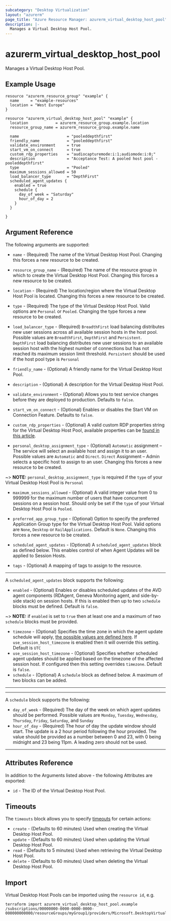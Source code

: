 ```yaml
---
subcategory: "Desktop Virtualization"
layout: "azurerm"
page_title: "Azure Resource Manager: azurerm_virtual_desktop_host_pool"
description: |-
  Manages a Virtual Desktop Host Pool.
---
```


# azurerm_virtual_desktop_host_pool

Manages a Virtual Desktop Host Pool.

## Example Usage

```hcl
resource "azurerm_resource_group" "example" {
  name     = "example-resources"
  location = "West Europe"
}

resource "azurerm_virtual_desktop_host_pool" "example" {
  location            = azurerm_resource_group.example.location
  resource_group_name = azurerm_resource_group.example.name

  name                     = "pooleddepthfirst"
  friendly_name            = "pooleddepthfirst"
  validate_environment     = true
  start_vm_on_connect      = true
  custom_rdp_properties    = "audiocapturemode:i:1;audiomode:i:0;"
  description              = "Acceptance Test: A pooled host pool - pooleddepthfirst"
  type                     = "Pooled"
  maximum_sessions_allowed = 50
  load_balancer_type       = "DepthFirst"
  scheduled_agent_updates {
    enabled = true
    schedule {
      day_of_week = "Saturday"
      hour_of_day = 2
    }
  }

}
```

## Argument Reference

The following arguments are supported:

* `name` - (Required) The name of the Virtual Desktop Host Pool. Changing this forces a new resource to be created.

* `resource_group_name` - (Required) The name of the resource group in which to create the Virtual Desktop Host Pool. Changing this forces a new resource to be created.

* `location` - (Required) The location/region where the Virtual Desktop Host Pool is located. Changing this forces a new resource to be created.

* `type` - (Required) The type of the Virtual Desktop Host Pool. Valid options are `Personal` or `Pooled`. Changing the type forces a new resource to be created.

* `load_balancer_type` - (Required) `BreadthFirst` load balancing distributes new user sessions across all available session hosts in the host pool. Possible values are `BreadthFirst`, `DepthFirst` and `Persistent`.
    `DepthFirst` load balancing distributes new user sessions to an available session host with the highest number of connections but has not reached its maximum session limit threshold.
    `Persistent` should be used if the host pool type is `Personal`

* `friendly_name` - (Optional) A friendly name for the Virtual Desktop Host Pool.

* `description` - (Optional) A description for the Virtual Desktop Host Pool.

* `validate_environment` - (Optional) Allows you to test service changes before they are deployed to production. Defaults to `false`.

* `start_vm_on_connect` - (Optional) Enables or disables the Start VM on Connection Feature. Defaults to `false`.

* `custom_rdp_properties` - (Optional) A valid custom RDP properties string for the Virtual Desktop Host Pool, available properties can be [found in this article](https://docs.microsoft.com/windows-server/remote/remote-desktop-services/clients/rdp-files).

* `personal_desktop_assignment_type` - (Optional) `Automatic` assignment – The service will select an available host and assign it to an user. Possible values are `Automatic` and `Direct`. `Direct` Assignment – Admin selects a specific host to assign to an user. Changing this forces a new resource to be created.

~> **NOTE:** `personal_desktop_assignment_type` is required if the `type` of your Virtual Desktop Host Pool is `Personal`

* `maximum_sessions_allowed` - (Optional) A valid integer value from 0 to 999999 for the maximum number of users that have concurrent sessions on a session host.
    Should only be set if the `type` of your Virtual Desktop Host Pool is `Pooled`.

* `preferred_app_group_type` - (Optional) Option to specify the preferred Application Group type for the Virtual Desktop Host Pool. Valid options are `None`, `Desktop` or `RailApplications`. Default is `None`. Changing this forces a new resource to be created.

* `scheduled_agent_updates` - (Optional) A `scheduled_agent_updates` block as defined below. This enables control of when Agent Updates will be applied to Session Hosts.

* `tags` - (Optional) A mapping of tags to assign to the resource.

---

A `scheduled_agent_updates` block supports the following:

* `enabled` - (Optional) Enables or disables scheduled updates of the AVD agent components (RDAgent, Geneva Monitoring agent, and side-by-side stack) on session hosts. If this is enabled then up to two `schedule` blocks must be defined. Default is `false`.

~> **NOTE:** if `enabled` is set to `true` then at least one and a maximum of two `schedule` blocks must be provided.

* `timezone` - (Optional) Specifies the time zone in which the agent update schedule will apply, [the possible values are defined here](https://jackstromberg.com/2017/01/list-of-time-zones-consumed-by-azure/). If `use_session_host_timezone` is enabled then it will override this setting. Default is `UTC`
* `use_session_host_timezone` - (Optional) Specifies whether scheduled agent updates should be applied based on the timezone of the affected session host. If configured then this setting overrides `timezone`. Default is `false`.
* `schedule` - (Optional) A `schedule` block as defined below. A maximum of two blocks can be added.

---
---

A `schedule` block supports the following:

* `day_of_week` - (Required) The day of the week on which agent updates should be performed. Possible values are `Monday`, `Tuesday`, `Wednesday`, `Thursday`, `Friday`, `Saturday`, and `Sunday`
* `hour_of_day` - (Required) The hour of day the update window should start. The update is a 2 hour period following the hour provided. The value should be provided as a number between 0 and 23, with 0 being midnight and 23 being 11pm. A leading zero should not be used.

---

## Attributes Reference

In addition to the Arguments listed above - the following Attributes are exported:

* `id` - The ID of the Virtual Desktop Host Pool.

## Timeouts

The `timeouts` block allows you to specify [timeouts](https://www.terraform.io/language/resources/syntax#operation-timeouts) for certain actions:

* `create` - (Defaults to 60 minutes) Used when creating the Virtual Desktop Host Pool.
* `update` - (Defaults to 60 minutes) Used when updating the Virtual Desktop Host Pool.
* `read` - (Defaults to 5 minutes) Used when retrieving the Virtual Desktop Host Pool.
* `delete` - (Defaults to 60 minutes) Used when deleting the Virtual Desktop Host Pool.

## Import

Virtual Desktop Host Pools can be imported using the `resource id`, e.g.

```text
terraform import azurerm_virtual_desktop_host_pool.example /subscriptions/00000000-0000-0000-0000-000000000000/resourceGroups/myGroup1/providers/Microsoft.DesktopVirtualization/hostPools/myhostpool
```
